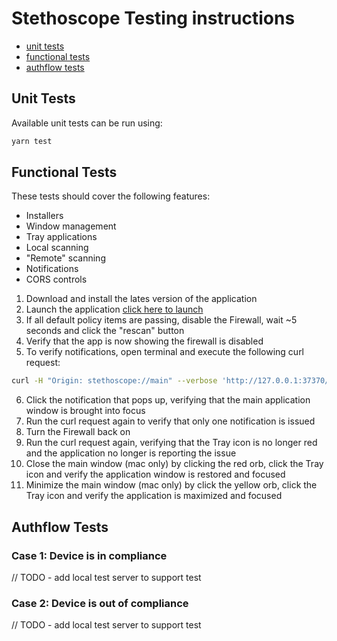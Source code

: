 # Stethoscope Testing instructions

- [unit tests](#unit-tests)
- [functional tests](#functional-tests)
- [authflow tests](#authflow-tests)

## Unit Tests
Available unit tests can be run using:

```bash
yarn test
```

## Functional Tests

These tests should cover the following features:
- Installers
- Window management
- Tray applications
- Local scanning
- "Remote" scanning
- Notifications
- CORS controls

1. Download and install the lates version of the application
2. Launch the application [click here to launch](stethoscope://main)
3. If all default policy items are passing, disable the Firewall, wait ~5 seconds and click the "rescan" button
4. Verify that the app is now showing the firewall is disabled
5. To verify notifications, open terminal and execute the following curl request:

```bash
curl -H "Origin: stethoscope://main" --verbose 'http://127.0.0.1:37370/scan?query=query%20ValidateDevice(%24policy%3A%20DevicePolicy!)%20%7B%0A%20%20policy%20%7B%0A%20%20%20%20validate(policy%3A%20%24policy)%20%7B%0A%20%20%20%20%20%20status%0A%20%20%20%20%20%20osVersion%0A%20%20%20%20%20%20firewall%0A%20%20%20%20%20%20diskEncryption%0A%20%20%20%20%20%20automaticUpdates%0A%20%20%20%20%20%20screenLock%0A%20%20%20%20%20%20remoteLogin%0A%20%20%20%20%20%20stethoscopeVersion%0A%20%20%20%20%7D%0A%20%20%7D%0A%20%20%0A%20%20device%20%7B%0A%20%20%20%20deviceId%0A%20%20%20%20deviceName%0A%20%20%20%20platform%0A%20%20%20%20platformName%0A%20%20%20%20friendlyName%0A%20%20%20%20osVersion%0A%20%20%20%20osName%0A%20%20%20%20osBuild%0A%20%20%20%20firmwareVersion%0A%20%20%20%20hardwareModel%0A%20%20%20%20hardwareSerial%0A%20%20%20%20stethoscopeVersion%0A%20%20%20%20osqueryVersion%0A%20%20%20%20ipAddresses%20%7B%0A%20%20%20%20%20%20interface%0A%20%20%20%20%20%20address%0A%20%20%20%20%20%20mask%0A%20%20%20%20%20%20broadcast%0A%20%20%20%20%7D%0A%20%20%20%20macAddresses%20%7B%0A%20%20%20%20%20%20interface%0A%20%20%20%20%20%20type%0A%20%20%20%20%20%20mac%0A%20%20%20%20%20%20physicalAdapter%0A%20%20%20%20%20%20lastChange%0A%20%20%20%20%7D%0A%20%20%20%20security%20%7B%0A%20%20%20%20%20%20firewall%0A%20%20%20%20%20%20automaticUpdates%0A%20%20%20%20%20%20diskEncryption%0A%20%20%20%20%20%20screenLock%0A%20%20%20%20%20%20remoteLogin%0A%20%20%20%20%20%20automaticAppUpdates%0A%20%20%20%20%20%20automaticSecurityUpdates%0A%20%20%20%20%20%20automaticOsUpdates%0A%20%20%20%20%7D%0A%20%20%7D%0A%7D%0A&variables=%7B%22policy%22%3A%7B%22stethoscopeVersion%22%3A%22%3E%3D1.0.0%22%2C%22osVersion%22%3A%7B%22darwin%22%3A%7B%22ok%22%3A%22%3E%3D10.13.4%22%2C%22nudge%22%3A%22%3E%3D10.12.6%22%7D%2C%22win32%22%3A%7B%22ok%22%3A%22%3E%3D10.0.16299%22%2C%22nudge%22%3A%22%3E%3D10.0.15063%22%7D%7D%2C%22firewall%22%3A%22ALWAYS%22%2C%22diskEncryption%22%3A%22ALWAYS%22%2C%22automaticUpdates%22%3A%22SUGGESTED%22%2C%22screenLock%22%3A%22IF_SUPPORTED%22%2C%22remoteLogin%22%3A%22NEVER%22%7D%7D&sessionId=034fad3d-9352-f41f-848b-76794010fc25&operationName=ValidateDevice'
```

6. Click the notification that pops up, verifying that the main application window is brought into focus
7. Run the curl request again to verify that only one notification is issued
8. Turn the Firewall back on
9. Run the curl request again, verifying that the Tray icon is no longer red and the application no longer is reporting the issue
10. Close the main window (mac only) by clicking the red orb, click the Tray icon and verify the application window is restored and focused
11. Minimize the main window (mac only) by click the yellow orb, click the Tray icon and verify the application is maximized and focused

## Authflow Tests

### Case 1: Device is in compliance

// TODO - add local test server to support test

### Case 2: Device is out of compliance

// TODO - add local test server to support test
